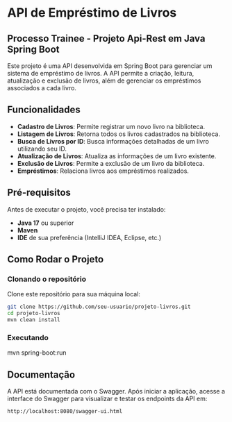 # API de Empréstimo de Livros
## Processo Trainee - Projeto Api-Rest em Java Spring Boot 
Este projeto é uma API desenvolvida em Spring Boot para gerenciar um sistema de empréstimo de livros. A API permite a criação, leitura, atualização e exclusão de livros, além de gerenciar os empréstimos associados a cada livro.

## Funcionalidades
- **Cadastro de Livros**: Permite registrar um novo livro na biblioteca.
- **Listagem de Livros**: Retorna todos os livros cadastrados na biblioteca.
- **Busca de Livros por ID**: Busca informações detalhadas de um livro utilizando seu ID.
- **Atualização de Livros**: Atualiza as informações de um livro existente.
- **Exclusão de Livros**: Permite a exclusão de um livro da biblioteca.
- **Empréstimos**: Relaciona livros aos empréstimos realizados.

## Pré-requisitos
Antes de executar o projeto, você precisa ter instalado:
- **Java 17** ou superior
- **Maven**
- **IDE** de sua preferência (IntelliJ IDEA, Eclipse, etc.)

## Como Rodar o Projeto
### Clonando o repositório
Clone este repositório para sua máquina local:

```bash
git clone https://github.com/seu-usuario/projeto-livros.git
cd projeto-livros
mvn clean install
```

### Executando
mvn spring-boot:run

## Documentação
A API está documentada com o Swagger. Após iniciar a aplicação, acesse a interface do Swagger para visualizar e testar os endpoints da API em:
```bash
http://localhost:8080/swagger-ui.html
```